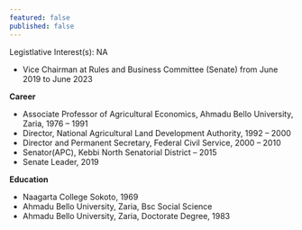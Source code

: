 ```yaml
---
featured: false
published: false
---
```

Legistlative Interest(s): NA

* Vice Chairman at Rules and Business Committee (Senate) from June 2019 to June 2023

**Career**

*  Associate Professor of Agricultural Economics, Ahmadu Bello University, Zaria, 1976 – 1991
*  Director, National Agricultural Land Development Authority, 1992 – 2000
*  Director and Permanent Secretary, Federal Civil Service, 2000 – 2010
*  Senator(APC), Kebbi North Senatorial District – 2015
*  Senate Leader, 2019

**Education**

*  Naagarta College Sokoto, 1969
*  Ahmadu Bello University, Zaria, Bsc Social Science
*  Ahmadu Bello University, Zaria, Doctorate Degree, 1983
